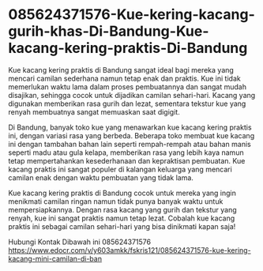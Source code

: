 # 085624371576-Kue-kering-kacang-gurih-khas-Di-Bandung-Kue-kacang-kering-praktis-Di-Bandung

Kue kacang kering praktis di Bandung sangat ideal bagi mereka yang mencari camilan sederhana namun tetap enak dan praktis. Kue ini tidak memerlukan waktu lama dalam proses pembuatannya dan sangat mudah disajikan, sehingga cocok untuk dijadikan camilan sehari-hari. Kacang yang digunakan memberikan rasa gurih dan lezat, sementara tekstur kue yang renyah membuatnya sangat memuaskan saat digigit.

Di Bandung, banyak toko kue yang menawarkan kue kacang kering praktis ini, dengan variasi rasa yang berbeda. Beberapa toko membuat kue kacang ini dengan tambahan bahan lain seperti rempah-rempah atau bahan manis seperti madu atau gula kelapa, memberikan rasa yang lebih kaya namun tetap mempertahankan kesederhanaan dan kepraktisan pembuatan. Kue kacang praktis ini sangat populer di kalangan keluarga yang mencari camilan enak dengan waktu pembuatan yang tidak lama.

Kue kacang kering praktis di Bandung cocok untuk mereka yang ingin menikmati camilan ringan namun tidak punya banyak waktu untuk mempersiapkannya. Dengan rasa kacang yang gurih dan tekstur yang renyah, kue ini sangat praktis namun tetap lezat. Cobalah kue kacang praktis ini sebagai camilan sehari-hari yang bisa dinikmati kapan saja!

Hubungi Kontak Dibawah ini
085624371576
https://www.edocr.com/v/y603amkk/fskris121/085624371576-kue-kering-kacang-mini-camilan-di-ban
